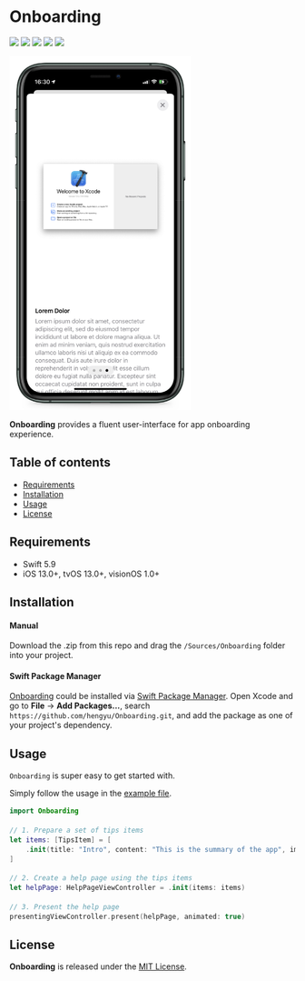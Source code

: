 # Onboarding

![](https://img.shields.io/badge/iOS-12%2B-green)
![](https://img.shields.io/badge/tvOS-12%2B-green)
![](https://img.shields.io/badge/visionOS-1%2B-green)
![](https://img.shields.io/badge/Swift-5-orange?logo=Swift&logoColor=white)
![](https://img.shields.io/github/last-commit/hengyu/onboarding)

<img src="/OnboardingExample/screenshot.JPEG" width="320"/>

**Onboarding** provides a fluent user-interface for app onboarding experience.

## Table of contents

* [Requirements](#requirements)
* [Installation](#installation)
* [Usage](#usage)
* [License](#license)

## Requirements

- Swift 5.9
- iOS 13.0+, tvOS 13.0+, visionOS 1.0+

## Installation

#### Manual

Download the .zip from this repo and drag the `/Sources/Onboarding` folder into your project.

#### Swift Package Manager

[Onboarding](https://github.com/hengyu/Onboarding.git) could be installed via [Swift Package Manager](https://www.swift.org/package-manager/). Open Xcode and go to **File** -> **Add Packages...**, search `https://github.com/hengyu/Onboarding.git`, and add the package as one of your project's dependency.

## Usage

`Onboarding` is super easy to get started with.

Simply follow the usage in the [example file](/OnboardingExample/ViewController.swift).

```Swift
import Onboarding

// 1. Prepare a set of tips items
let items: [TipsItem] = [
    .init(title: "Intro", content: "This is the summary of the app", image: UIImage(named: "intro"))
]

// 2. Create a help page using the tips items
let helpPage: HelpPageViewController = .init(items: items)

// 3. Present the help page
presentingViewController.present(helpPage, animated: true)
```

## License

**Onboarding** is released under the [MIT License](LICENSE).
